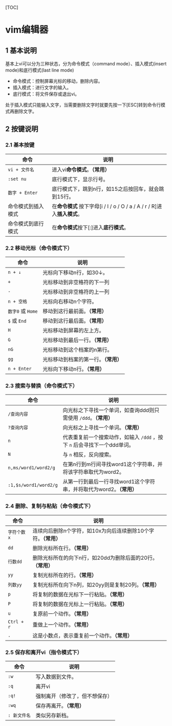 [TOC]

# vim编辑器

## 1 基本说明

基本上vi可以分为三种状态，分为命令模式（command mode）、插入模式(insert mode)和底行模式(last line mode) 

- 命令模式：控制屏幕光标的移动，删除内容。
- 插入模式：进行文字的输入。
- 底行模式：将文件保存或退出vi。

处于插入模式只能输入文字，当需要删除文字时就要先按一下[ESC]转到命令行模式再删除文字。 

## 2 按键说明

### 2.1 基本按键

| 命令               | 说明                                                         |
| ------------------ | ------------------------------------------------------------ |
| `vi + 文件名`      | 进入vi**命令模式**。**（常用）**                             |
| `:set nu`          | 底行模式下，显示行号。                                       |
| `数字 + Enter`     | 底行模式下，跳到n行，如15之后按回车，就会跳到15行。          |
| 命令模式到插入模式 | 在**命令模式** 按下字母[i / I / o / O / a / A / r / R]进入**插入模式**。 |
| 命令模式到底行模式 | 在**命令模式**按下[:]进入**底行模式**。                      |

### 2.2 移动光标（命令模式下）

| 命令              | 说明                                 |
| ----------------- | ------------------------------------ |
| `n + ↓`           | 光标向下移动n行，如30↓。             |
| `+`               | 光标移动到非空格符的下一列           |
| `-`               | 光标移动到非空格符的上一列           |
| `n + 空格`        | 光标向右移动n个字符。                |
| `数字0` 或 `Home` | 移动到这行最前面。**（常用）**       |
| `$` 或 `End`      | 移动到这行最后面。**（常用）**       |
| `H`               | 光标移动到屏幕的左上方。             |
| `G`               | 光标移动到最后一行。**（常用）**     |
| `nG`              | 光标移动到这个档案的n第行。          |
| `gg`              | 光标移动到档案的第一行。**（常用）** |
| `n + Enter`       | 光标向下移动n行。**（常用）**        |

### 2.3 搜索与替换（命令模式下）

| 命令                  | 说明                                                         |
| --------------------- | ------------------------------------------------------------ |
| `/查询内容`           | 向光标之下寻找一个单词，如查询ddd则只需使用 `/ddd`。**（常用）** |
| `?查询内容`           | 向光标之上寻找一个单词。**（常用）**                         |
| `n`                   | 代表重复前一个搜索动作，如输入 `/ddd` ，按下 `n` 后会寻找下一个ddd单词。 |
| `N`                   | 与 `n` 相反，反向搜索。                                      |
| `n,ms/word1/word2/g`  | 在第n行到m行间寻找word1这个字符串，并将该字符串取代为word2。 |
| `:1,$s/word1/word2/g` | 从第一行到最后一行寻找word1这个字符串，并将取代为word2。**（常用）** |

### 2.4 删除、复制与粘贴（命令模式下）

| 命令        | 说明                                                         |
| ----------- | ------------------------------------------------------------ |
| `字符个数x` | 连续向后删除n个字符，如10x为向后连续删除10个字符。**（常用）** |
| `dd`        | 删除光标所在行。**（常用）**                                 |
| `行数dd`    | 删除光标所在的向下n行，如20dd为删除后面的20行。**（常用）**  |
| `yy`        | 复制光标所在的行。**（常用）**                               |
| `列数yy`    | 复制光标所在向下n列，如20yy则是复制20列。**（常用）**        |
| `p`         | 将复制的数据在光标下一行粘贴。**（常用）**                   |
| `P`         | 将复制的数据在光标上一行粘贴。**（常用）**                   |
| `u`         | 复原前一个动作。**（常用）**                                 |
| `Ctrl + r`  | 重做上一个动作。**（常用）**                                 |
| `.`         | 这是小数点，表示重复前一个动作。**（常用）**                 |

### 2.5 保存和离开vi（指令模式下）

| 命令         | 说明                           |
| ------------ | ------------------------------ |
| `:w`         | 写入数据到文件。               |
| `:q`         | 离开vi                         |
| `:q!`        | 强制离开（修改了，但不想保存） |
| `:wq`        | 保存再离开。**（常用）**       |
| `: 新文件名` | 类似另存新档。                 |





